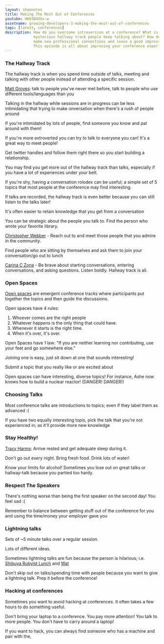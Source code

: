 ```yaml
---
layout: shownotes
title: Making The Most Out of Conferences
youtube: H603D4XXx-w
assetname: growing-developers-3-making-the-most-out-of-conferences
tags: [latest, conferences]
description: How do you overcome introversion at a conference? What is this
             mysterious hallway track people keep talking about? How do you
             make new professional connections and leave a good impression?
             This episode is all about improving your conference experience.
---
```


### The Hallway Track
The hallway track is when you spend time outside of talks, meeting and talking
with other people instead of attending a specific session.

[Matt Groves](https://twitter.com/mgroves/status/305815472195137536): talk to
people you've never met before, talk to people who use different tools/languages
than you

Talking in the hallway while sessions are in progress can be less intimidating
that trying to make onversation when there's a rush of people around

If you're intimidated by lots of people, find someone you know and pal around
with them!

If you're more extroverted you can try to talk to everyone you can! It's a great
way to meet people!

Get twitter handles and follow them right there so you start building a
relationship.

You may find you get more out of the hallway track than talks, especially if
you have a lot of experiences under your belt.

If you're shy, having a conversation rolodex can be useful; a simple set of 5
topics that most people at the conference may find interesting.

If talks are recorded, the hallway track is even better because you can still
listen to the talks later!

It's often easier to retain knowledge that you get from a conversation

You can be strategic about the people you talk to. Find the person who wrote your favorite library.

[Christopher Webber](https://twitter.com/cwebber/status/305817742055964672) -
Reach out to and meet those people that you admire in the community.

Find people who are sitting by themselves and ask them to join your conversation/go out to lunch

[Carina C Zona](https://twitter.com/cczona/status/305823637510959104) - Be brave
about starting conversations, entering conversations, and asking questions. Listen
boldly. Hallway track is all.

### Open Spaces
[Open
spaces](http://transitionculture.org/2008/03/21/12-tools-for-transition-no10-how-to-run-an-open-space-event/)
are emergent conference tracks where participants put together the topics and
then guide the discussions.

Open spaces have 4 rules:

1. Whoever comes are the right people
2. Whatever happens is the only thing that could have.
3. Whenever it starts is the right time.
4. When it's over, it's over.

Open Spaces have 1 law: "If you are neither learning nor contributing, use your
feet and go somewhere else."

Joining one is easy, just sit down at one that sounds interesting!

Submit a topic that you really like or are excited about

Open spaces can have interesting, diverse topics! For instance, Ashe now knows
how to build a nuclear reactor! (DANGER! DANGER!)

### Choosing Talks

Most conference talks are introductions to topics; even if they label them as
advanced :(

If you have two equally interesting topis, pick the talk that you're not
experienced in; as it'll provide more new knowledge

### Stay Healthy!

[Tracy Harms](https://twitter.com/kaleidic/status/305821778377338880): Arrive
rested and get adequate sleep during it.

Don't go out every night. Bring fresh food. Drink lots of water!

Know your limits for alcohol! Sometimes you lose out on great talks or
hallway-talk because you partied too hardy.


### Respect The Speakers

There's nothing worse than being the first speaker on the second day! You feel sad :(

Remember to balance between getting stuff out of the conference for you and using the time/money your employer gave you

### Lightning talks
Sets of ~5 minute talks over a regular session. 

Lots of different ideas.

Sometimes lightning talks are fun because the person is hilarious; i.e. [Shibuya
Rubyist Lunch](http://www.youtube.com/watch?v=i5zBVyWsc_Q) and
[Wat](https://www.destroyallsoftware.com/talks/wat)

Don't skip out on talks/spending time with people because you want to give a
lightning talk. Prep it before the conference!

### Hacking at conferences

Sometimes you want to avoid hacking at conferences. It often takes a few hours
to do something useful.

Don't bring your laptop to a conference. You pay more attention! You talk to
more people. You don't have to carry around a laptop!

If you want to hack, you can always find someone who has a machine and pair with the,

